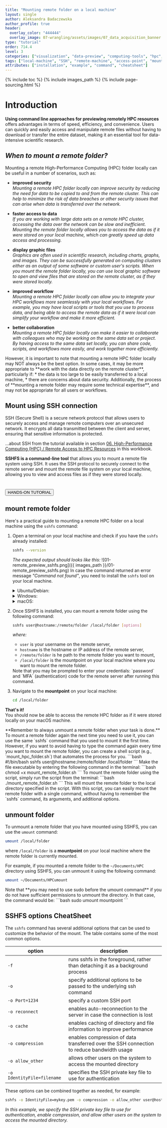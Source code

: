 ```yaml
---
title: "Mounting remote folder on a local machine"
layout: single
author: Aleksandra Badaczewska
author_profile: true
header:
  overlay_color: "444444"
  overlay_image: 07-wrangling/assets/images/07_data_acquisition_banner.png
type: "tutorial"
order: 714.4
level: 3
categories: ["visualization", "data-preview", "computing-tools", "hpc", "remote-access", "command-line"]
tags: ["local-machine", "SSH", "remote-machine", "access-point", "mount-folder", "sshfs", "data-exploration"]
attributes: ["installation", "example", "command", "cheatsheet"]
---
```


{% include toc %}
{% include images_path %}
{% include page-sourcing.html %}


# Introduction

**Using command line approaches for previewing remotely HPC resources** offers advantages in terms of speed, efficiency, and convenience. Users can quickly and easily access and manipulate remote files without having to download or transfer the entire dataset, making it an essential tool for data-intensive scientific research.

## *When to mount a remote folder?*

Mounting a remote High-Performance Computing (HPC) folder locally can be useful in a number of scenarios, such as:

* **improved security** <br>
<i>Mounting a remote HPC folder locally can improve security by reducing the need for data to be copied to and from the remote cluster. This can help to minimize the risk of data breaches or other security issues that can arise when data is transferred over the network.</i>

* **faster access to data** <br>
<i>If you are working with large data sets on a remote HPC cluster, accessing the data over the network can be slow and inefficient. Mounting the remote folder locally allows you to access the data as if it were stored on your local machine, which can greatly speed up data access and processing.</i>

* **display graphic files** <br>
<i>Graphics are often used in scientific research, including charts, graphs, and images. They can be successfully generated on computing clusters either as an output of some software or custom user's scripts. When you mount the remote folder locally, you can use local graphic software to open and view files that are stored on the remote cluster, as if they were stored locally. </i>

* **improved workflow** <br>
<i>Mounting a remote HPC folder locally can allow you to integrate your HPC workflows more seamlessly with your local workflows. For example, you may have local scripts or tools that you use to process data, and being able to access the remote data as if it were local can simplify your workflow and make it more efficient.</i>

* **better collaboration** <br>
<i>Mounting a remote HPC folder locally can make it easier to collaborate with colleagues who may be working on the same data set or project. By having access to the same data set locally, you can share code, scripts, and workflows more easily, and work together more efficiently.</i>

<div class="warning" markdown="1">
However, it is important to note that mounting a remote HPC folder locally may NOT always be the best option. In some cases, it may be more appropriate to **work with the data directly on the remote cluster**, particularly if:
* the data is too large to be easily transferred to a local machine,
* there are concerns about data security.
<base class="mb">
Additionally, the process of **mounting a remote folder may require some technical expertise**, and may not be appropriate for all users or workflows.
</div>


## Mount using SSH connection

SSH (Secure Shell) is a secure network protocol that allows users to securely access and manage remote computers over an unsecured network. It encrypts all data transmitted between the client and server, ensuring that sensitive information is protected.

<div class="more" markdown="1">
...about SSH from the tutorial <a class="t-links" href="623"></a> available in section <a class="t-links" href="621">06. High-Performance Computing (HPC) / Remote Access to HPC Resources</a> in this workbook.
</div>

**SSHFS is a command-line tool** that allows you to mount a remote file system using SSH. It uses the SSH protocol to securely connect to the remote server and mount the remote file system on your local machine, allowing you to view and access files as if they were stored locally.


# <button class="btn c-good">HANDS-ON TUTORIAL</button>

##  mount remote folder

Here's a practical guide to mounting a remote HPC folder on a local machine using the `sshfs` command:

1. Open a terminal on your local machine and check if you have the `sshfs` already installed:
    ```bash
    sshfs --version
    ```
    *The expected output should looks like this:*
    ![01-remote_preview_sshfs.png]({{ images_path }}/01-remote_preview_sshfs.png)
    In case the command returned an error message <em class="c-bad">"Command not found"</em>, you need to install the `sshfs` tool on your local machine.
    <details class="l-frame" markdown="1"><summary>Ubuntu/Debian:</summary>

    ```bash
    sudo apt-get update <br>
    sudo apt-get install sshfs
    ```
    </details>

    <details class="l-frame" markdown="1"><summary>Windows:</summary>

    *To install SSHFS on Windows, you will need to follow these steps:*
    1. Download the latest version of WinFsp from the following website: <a href="https://github.com/billziss-gh/winfsp/releases" target="_blank">https://github.com/billziss-gh/winfsp/releases  ⤴</a>
    * Click on the latest release and download the appropriate package for your version of Windows (32-bit or 64-bit).
    * Make sure to download both the "WinFsp" and "WinFsp SSHFS" packages.

    2. Install **WinFsp** by running the downloaded executable file and following the installation wizard.

    3. Once WinFsp is installed, install the SSHFS package by running the downloaded executable file and following the installation wizard.

    4. After installation, you should be able to mount a remote folder using SSHFS by opening a Command Prompt window and running the `sshfs` command.
    </details>

    <details class="l-frame" markdown="1"><summary>macOS:</summary>

    *Install <a href="https://brew.sh/" target="_blank">homebrew  ⤴</a> if you don't already have it.* <br>
    Then install SVN using Homebrew by running the following command in a terminal:
    ```bash
    brew install sshfs
    ```
    </details>


2. Once SSHFS is installed, you can mount a remote folder using the following command:
    ```bash
    sshfs user@hostname:/remote/folder /local/folder [options]
    ```
    *where:*
    * `user` is your username on the remote server,
    * `hostname` is the hostname or IP address of the remote server,
    * `/remote/folder` is he path to the remote folder you want to mount,
    * `/local/folder` is the mountpoint on your local machine  where you want to mount the remote folder.
    <div class="warning" markdown="1">
    Note that you may be prompted to enter your credentials: `password` and `MFA` (authentication) code for the remote server after running this command.
    </div>


3. Navigate to the **mountpoint** on your local machine:
   ```bash
   cd /local/folder
   ```

**That's it!** <br>
You should now be able to access the remote HPC folder as if it were stored locally on your macOS machine.

<div class="protip" markdown="1">
**Remember to always unmount a remote folder when your task is done.** <br>
To mount a remote folder again the next time you need to use it, you can use the same `sshfs` command that you used to mount it the first time. <base class="mb">
However, if you want to avoid having to type the command again every time you want to mount the remote folder, you can create a shell script (e.g., `mount_hpc_folder.sh`) that automates the process for you.
```bash
#!/bin/bash
sshfs user@hostname:/remote/folder /local/folder
```
<base class="mb">
Make the file executable by entering the following command in the terminal:
```bash
chmod +x mount_remote_folder.sh
```
<base class="mb">
To mount the remote folder using the script, simply run the script from the terminal:
```bash
./mount_remote_folder.sh
```
<base class="mb">
This will mount the remote folder to the local directory specified in the script. With this script, you can easily mount the remote folder with a single command, without having to remember the `sshfs` command, its arguments, and additional options.
</div>


##  unmount folder

To unmount a remote folder that you have mounted using SSHFS, you can use the `umount` command:
```bash
umount /local/folder
```

where `/local/folder` is a **mountpoint** on your local machine where the remote folder is currently mounted.


For example, if you mounted a remote folder to the `~/Documents/HPC` directory using SSHFS, you can unmount it using the following command:
```bash
umount ~/Documents/HPCumount
```

<div class="warning" markdown="1">
Note that **you may need to use sudo before the umount command** if you do not have sufficient permissions to unmount the directory. In that case, the command would be:
```bash
sudo umount mountpoint
```
</div>


## SSHFS options CheatSheet

The `sshfs` command has several additional options that can be used to customize the behavior of the mount. The table contains some of the most common options.

| option           | description |
|------------------|-------------|
| `-f`             |runs sshfs in the foreground, rather than detaching it as a background process|
| `-o`             |specify additional options to be passed to the underlying ssh command|
| `-o Port=1234`   |specify a custom SSH port|
| `-o reconnect`   |enables auto-reconnection to the server in case the connection is lost|
| `-o cache`       |enables caching of directory and file information to improve performance|
| `-o compression` |enables compression of data transferred over the SSH connection to reduce bandwidth usage|
| `-o allow_other` |allows other users on the system to access the mounted directory|
| `-o IdentityFile=filename` |specifies the SSH private key file to use for authentication|

These options can be combined together as needed, for example:
```bash
sshfs -o IdentityFile=mykey.pem -o compression -o allow_other user@hostname:/path/to/remote/folder ~/Documents/HPC
```

*In this example, we specify the SSH private key file to use for authentication, enable compression, and allow other users on the system to access the mounted directory.*
